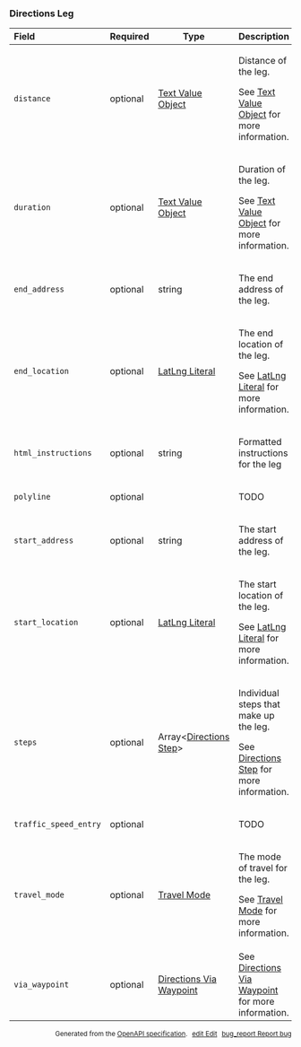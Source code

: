 <!--- This is a generated file, do not edit! -->
<!--- [START maps_http_schema_directionsleg] -->
<h3 class="schema-object" id="DirectionsLeg">Directions Leg</h3>

| Field                 | Required | Type                                                                        | Description                                                                                                                                                         |
| :-------------------- | -------- | --------------------------------------------------------------------------- | ------------------------------------------------------------------------------------------------------------------------------------------------------------------- |
| `distance`            | optional | [Text Value Object](#TextValueObject "Text Value Object")                   | <div class="ref-property-description"><p>Distance of the leg.</p><p>See <a href="#TextValueObject">Text Value Object</a> for more information.</div>                |
| `duration`            | optional | [Text Value Object](#TextValueObject "Text Value Object")                   | <div class="ref-property-description"><p>Duration of the leg.</p><p>See <a href="#TextValueObject">Text Value Object</a> for more information.</div>                |
| `end_address`         | optional | string                                                                      | <div class="nonref-property-description"><p>The end address of the leg.</p></div>                                                                                   |
| `end_location`        | optional | [LatLng Literal](#LatLngLiteral "LatLng Literal")                           | <div class="ref-property-description"><p>The end location of the leg.</p><p>See <a href="#LatLngLiteral">LatLng Literal</a> for more information.</div>             |
| `html_instructions`   | optional | string                                                                      | <div class="nonref-property-description"><p>Formatted instructions for the leg</p></div>                                                                            |
| `polyline`            | optional |                                                                             | <div class="nonref-property-description"><p>TODO</p></div>                                                                                                          |
| `start_address`       | optional | string                                                                      | <div class="nonref-property-description"><p>The start address of the leg.</p></div>                                                                                 |
| `start_location`      | optional | [LatLng Literal](#LatLngLiteral "LatLng Literal")                           | <div class="ref-property-description"><p>The start location of the leg.</p><p>See <a href="#LatLngLiteral">LatLng Literal</a> for more information.</div>           |
| `steps`               | optional | Array&lt;[Directions Step](#DirectionsStep "Directions Step")&gt;           | <div class="ref-property-description"><p>Individual steps that make up the leg.</p><p>See <a href="#DirectionsStep">Directions Step</a> for more information.</div> |
| `traffic_speed_entry` | optional |                                                                             | <div class="nonref-property-description"><p>TODO</p></div>                                                                                                          |
| `travel_mode`         | optional | [Travel Mode](#TravelMode "Travel Mode")                                    | <div class="ref-property-description"><p>The mode of travel for the leg.</p><p>See <a href="#TravelMode">Travel Mode</a> for more information.</div>                |
| `via_waypoint`        | optional | [Directions Via Waypoint](#DirectionsViaWaypoint "Directions Via Waypoint") | See [Directions Via Waypoint](#DirectionsViaWaypoint "Directions Via Waypoint") for more information.                                                               |

<p style="text-align: right; font-size: smaller;">Generated from the <a class="gc-analytics-event" data-category="GMP" data-label="openapi-github" href="https://github.com/googlemaps/openapi-specification" title="Google Maps Platform OpenAPI Specification" class="external">OpenAPI specification</a>.
<a class="gc-analytics-event" data-category="GMP" data-label="openapi-github" style="margin-left: 5px;" href="https://github.com/googlemaps/openapi-specification/blob/main/specification/schemas/DirectionsLeg.yml" title="Edit on GitHub"><span class="material-icons">edit</span> Edit</a>
<a class="gc-analytics-event" data-category="GMP" data-label="openapi-github" style="margin-left: 5px;" href="https://github.com/googlemaps/openapi-specification/issues/new?assignees=&labels=type%3A+bug%2C+triage+me&template=bug_report.md&title=[schemas] Bug - DirectionsLeg" title="File bug for schemas on GitHub"><span class="material-icons">bug_report</span> Report bug</a>
</p>

<!--- [END maps_http_schema_directionsleg] -->
